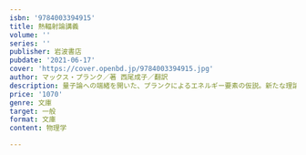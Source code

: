 ```yaml
---
isbn: '9784003394915'
title: 熱輻射論講義
volume: ''
series: ''
publisher: 岩波書店
pubdate: '2021-06-17'
cover: 'https://cover.openbd.jp/9784003394915.jpg'
author: マックス・プランク／著 西尾成子／翻訳
description: 量子論への端緒を開いた、プランクによるエネルギー要素の仮説。新たな理論の道筋を丁寧に解説した主著。
price: '1070'
genre: 文庫
target: 一般
format: 文庫
content: 物理学

---
```

